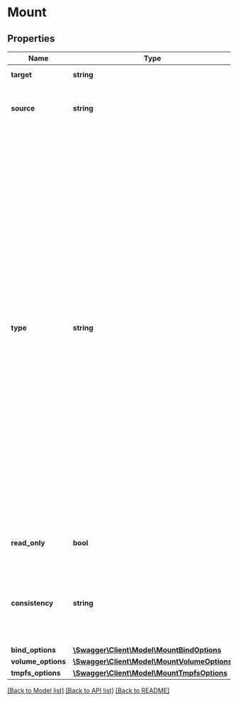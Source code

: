 # Mount

## Properties
Name | Type | Description | Notes
------------ | ------------- | ------------- | -------------
**target** | **string** | Container path. | [optional] 
**source** | **string** | Mount source (e.g. a volume name, a host path). | [optional] 
**type** | **string** | The mount type. Available types:  - &#x60;bind&#x60; Mounts a file or directory from the host into the container. Must exist prior to creating the container. - &#x60;volume&#x60; Creates a volume with the given name and options (or uses a pre-existing volume with the same name and options). These are **not** removed when the container is removed. - &#x60;tmpfs&#x60; Create a tmpfs with the given options. The mount source cannot be specified for tmpfs. | [optional] 
**read_only** | **bool** | Whether the mount should be read-only. | [optional] 
**consistency** | **string** | The consistency requirement for the mount: &#x60;default&#x60;, &#x60;consistent&#x60;, &#x60;cached&#x60;, or &#x60;delegated&#x60;. | [optional] 
**bind_options** | [**\Swagger\Client\Model\MountBindOptions**](MountBindOptions.md) |  | [optional] 
**volume_options** | [**\Swagger\Client\Model\MountVolumeOptions**](MountVolumeOptions.md) |  | [optional] 
**tmpfs_options** | [**\Swagger\Client\Model\MountTmpfsOptions**](MountTmpfsOptions.md) |  | [optional] 

[[Back to Model list]](../README.md#documentation-for-models) [[Back to API list]](../README.md#documentation-for-api-endpoints) [[Back to README]](../README.md)


